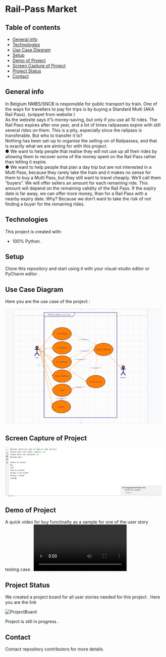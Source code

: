 # Rail-Pass Market

## Table of contents

- [General info](#general-info)
- [Technologies](#technologies)
- [Use Case Diagram](#usecase)
- [Setup](#setup)
- [Demo of Project](#demo)
- [Screen Capture of Project](#screen-capture-of-project)
- [Project Status](#project-status)
- [Contact](#contact)

## General info

In Belgium NMBS/SNCB is responsible for public transport by train. One of the ways for
travellers to pay for trips is by buying a Standard Multi (AKA Rail Pass). (snippet from
website )
\
As the website says it”s money-saving, but only if you use all 10 rides. The Rail Pass expires
after one year, and a lot of times railpasses expire with still several rides on them. This is a
pity, especially since the railpass is transferable.
But who to transfer it to?
\
Nothing has been set-up to organise the selling-on of Railpasses, and that is exactly what
we are aiming for with this project.
\
● We want to help people that realise they will not use up all their rides by allowing
them to recover some of the money spent on the Rail Pass rather than letting it
expire. 
\
● We want to help people that plan a day trip but are not interested in a Multi Pass,
because they rarely take the train and it makes no sense for them to buy a Multi
Pass, but they still want to travel cheaply. We’ll call them “buyers”.
We will offer sellers an amount for each remaining ride. This amount will depend on the
remaining validity of the Rail Pass. If the expiry date is far away, we can offer more money,
than for a Rail Pass with a nearby expiry date. Why? Because we don’t want to take the risk
of not finding a buyer for the remaining rides.


## Technologies

 This project is created with:

- 100% Python . 

## Setup

Clone this repository and start using it with your visual-studio editor or PyCharm editor . 

## Use Case Diagram

 Here you are the use case of the project :

![usecase](https://github.com/Diyon335/RailPassMarket/blob/main/RailPassUseCase.PNG)

## Screen Capture of Project

![Screenshot](https://github.com/Diyon335/RailPassMarket/blob/main/RPScreenShot1.PNG)


## Demo of Project
A quick video for buy functinalty as a sample for one of the user story testing case .
![Video-Demo](https://github.com/Diyon335/RailPassMarket/blob/main/RPVideo.MP4)

## Project Status
We created a project board for all user stories needed for this project  .
Here you are the link  
 
![ProjectBoard](https://github.com/Diyon335/RailPassMarket/projects/1)

Project is still in progress  .

## Contact
Contact repository contributors for more details.
